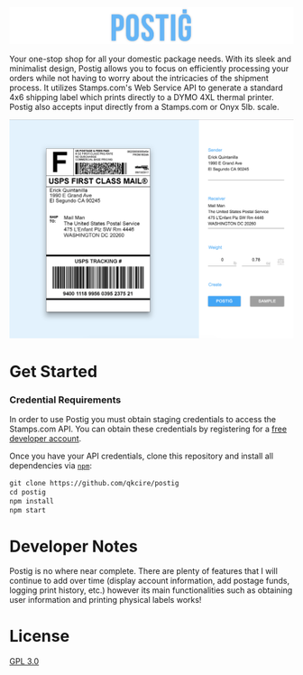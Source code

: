 ![postig logo](./docs/images/title.png?raw=true)

Your one-stop shop for all your domestic package needs. With its sleek and minimalist design, Postig allows you to focus on efficiently processing your orders while not having to worry about the intricacies of the shipment process. It utilizes Stamps.com's Web Service API to generate a standard 4x6 shipping label which prints directly to a DYMO 4XL thermal printer. Postig also accepts input directly from a Stamps.com or Onyx 5lb. scale.

![main screen](./docs/images/main.png?raw=true)

# Get Started
### Credential Requirements
In order to use Postig you must obtain staging credentials to access the Stamps.com API. You can obtain these credentials by registering for a [free developer account](http://developer.stamps.com/developer/).

Once you have your API credentials, clone this repository and install all dependencies via [`npm`](https://docs.npmjs.com/):
```
git clone https://github.com/qkcire/postig
cd postig
npm install
npm start
```

# Developer Notes
Postig is no where near complete. There are plenty of features that I will continue to add over time (display account information, add postage funds, logging print history, etc.) however its main functionalities such as obtaining user information and printing physical labels works!

# License
[GPL 3.0](https://github.com/qkcire/postig/blob/master/LICENSE)
